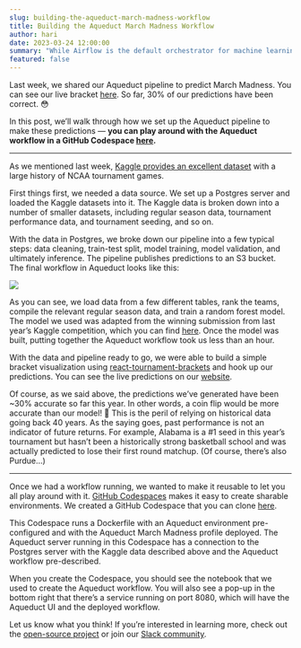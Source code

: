 ```yaml
---
slug: building-the-aqueduct-march-madness-workflow
title: Building the Aqueduct March Madness Workflow
author: hari
date: 2023-03-24 12:00:00
summary: "While Airflow is the default orchestrator for machine learning today, it has some key shortcomings: it doesn't care about data, it's not built for fast iteration, and it exacerbates infrastructure complexity. In this post, we discuss how Aqueduct's Airflow integration enhances how Airflow works for machine learning."
featured: false
---
```


Last week, we shared our Aqueduct pipeline to predict March Madness. You can see our live bracket [here](https://aqueducthq.com/march-madness). So far, 30% of our predictions have been correct. 😳 

In this post, we’ll walk through how we set up the Aqueduct pipeline to make these predictions — **you can play around with the Aqueduct workflow in a GitHub Codespace [here](https://github.com/codespaces/new?hide_repo_select=true&ref=ENG-2546-setup-aqueduct-codespace&repo=496844646).**

---

As we mentioned last week, [Kaggle provides an excellent dataset](https://www.kaggle.com/competitions/mens-march-mania-2022/data) with a large history of NCAA tournament games. 

First things first, we needed a data source. We set up a Postgres server and loaded the Kaggle datasets into it. The Kaggle data is broken down into a number of smaller datasets, including regular season data, tournament performance data, and tournament seeding, and so on.

With the data in Postgres, we broke down our pipeline into a few typical steps: data cleaning, train-test split, model training, model validation, and ultimately inference.  The pipeline publishes predictions to an S3 bucket. The final workflow in Aqueduct looks like this:

<img src="/blog/building-the-aqueduct-march-madness-workflow/workflow.png" />

As you can see, we load data from a few different tables, rank the teams, compile the relevant regular season data, and train a random forest model. The model we used was adapted from the winning submission from last year’s Kaggle competition, which you can find [here](https://www.kaggle.com/code/alghanirfan/ncaa-march-madness-random-forest-python). Once the model was built, putting together the Aqueduct workflow took us less than an hour.

With the data and pipeline ready to go, we were able to build a simple bracket visualization using [react-tournament-brackets](https://github.com/g-loot/react-tournament-brackets/tree/ec6fba72fd6b4da2b8ec7c8af0417ce96ca65d0f) and hook up our predictions. You can see the live predictions on our [website](/march-madness).

Of course, as we said above, the predictions we’ve generated have been ~30% accurate so far this year. In other words, a coin flip would be more accurate than our model! 😬 This is the peril of relying on historical data going back 40 years. As the saying goes, past performance is not an indicator of future returns. For example, Alabama is a #1 seed in this year’s tournament but hasn’t been a historically strong basketball school and was actually predicted to lose their first round matchup. (Of course, there’s also Purdue…)

---

Once we had a workflow running, we wanted to make it reusable to let you all play around with it. [GitHub Codespaces](https://github.com/codespaces) makes it easy to create sharable environments. We created a GitHub Codespace that you can clone [here](https://github.com/codespaces/new?hide_repo_select=true&ref=ENG-2546-setup-aqueduct-codespace&repo=496844646). 

This Codespace runs a Dockerfile with an Aqueduct environment pre-configured and with the Aqueduct March Madness profile deployed. The Aqueduct server running in this Codespace has a connection to the Postgres server with the Kaggle data described above and the Aqueduct workflow pre-described. 

When you create the Codespace, you should see the notebook that we used to create the Aqueduct workflow. You will also see a pop-up in the bottom right that there’s a service running on port 8080, which will have the Aqueduct UI and the deployed workflow. 

Let us know what you think! If you’re interested in learning more, check out the [open-source project](https://github.com/aqueducthq/aqueduct) or join our [Slack community](https://slack.aqueducthq.com).
